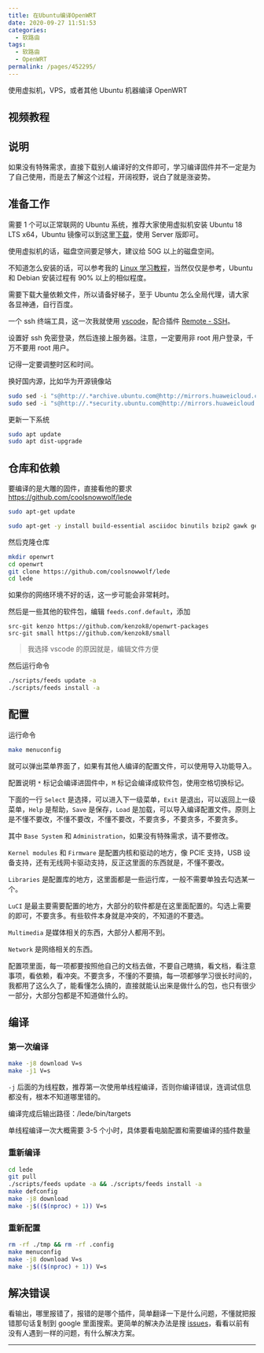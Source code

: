 ```yaml
---
title: 在Ubuntu编译OpenWRT
date: 2020-09-27 11:51:53
categories:
  - 软路由
tags:
  - 软路由
  - OpenWRT
permalink: /pages/452295/
---
```


使用虚拟机，VPS，或者其他 Ubuntu 机器编译 OpenWRT

## 视频教程

<Bilibili bvid="BV1CV4111723" :page=1 :danmaku="true" />

## 说明

如果没有特殊需求，直接下载别人编译好的文件即可，学习编译固件并不一定是为了自己使用，而是去了解这个过程，开阔视野，说白了就是涨姿势。

## 准备工作

需要 1 个可以正常联网的 Ubuntu 系统，推荐大家使用虚拟机安装 Ubuntu 18 LTS x64，Ubuntu 镜像可以到这里[下载](https://mirrors.huaweicloud.com/ubuntu-cdimage/releases/18.04.4/release/)，使用 Server 版即可。

使用虚拟机的话，磁盘空间要足够大，建议给 50G 以上的磁盘空间。

不知道怎么安装的话，可以参考我的 [Linux 学习教程](https://www.bilibili.com/video/BV1S7411q7hv)，当然仅仅是参考，Ubuntu 和 Debian 安装过程有 90% 以上的相似程度。

需要下载大量依赖文件，所以请备好梯子，至于 Ubuntu 怎么全局代理，请大家各显神通，自行百度。

一个 ssh 终端工具，这一次我就使用 [vscode](https://code.visualstudio.com/)，配合插件 [Remote - SSH](https://marketplace.visualstudio.com/items?itemName=ms-vscode-remote.remote-ssh)。

设置好 ssh 免密登录，然后连接上服务器。注意，一定要用非 root 用户登录，千万不要用 root 用户。

记得一定要调整时区和时间。

换好国内源，比如华为开源镜像站

```bash
sudo sed -i "s@http://.*archive.ubuntu.com@http://mirrors.huaweicloud.com@g" /etc/apt/sources.list
sudo sed -i "s@http://.*security.ubuntu.com@http://mirrors.huaweicloud.com@g" /etc/apt/sources.list
```

更新一下系统

```bash
sudo apt update
sudo apt dist-upgrade
```

## 仓库和依赖

要编译的是大雕的固件，直接看他的要求 https://github.com/coolsnowwolf/lede

```bash
sudo apt-get update

sudo apt-get -y install build-essential asciidoc binutils bzip2 gawk gettext git libncurses5-dev libz-dev patch python3.5 python2.7 unzip zlib1g-dev lib32gcc1 libc6-dev-i386 subversion flex uglifyjs git-core gcc-multilib p7zip p7zip-full msmtp libssl-dev texinfo libglib2.0-dev xmlto qemu-utils upx libelf-dev autoconf automake libtool autopoint device-tree-compiler g++-multilib antlr3 gperf wget swig
```

然后克隆仓库

```bash
mkdir openwrt
cd openwrt
git clone https://github.com/coolsnowwolf/lede
cd lede
```

如果你的网络环境不好的话，这一步可能会非常耗时。

然后是一些其他的软件包，编辑 `feeds.conf.default`，添加

```
src-git kenzo https://github.com/kenzok8/openwrt-packages
src-git small https://github.com/kenzok8/small
```

> 我选择 vscode 的原因就是，编辑文件方便

然后运行命令

```bash
./scripts/feeds update -a
./scripts/feeds install -a
```

## 配置

运行命令

```bash
make menuconfig
```

就可以弹出菜单界面了，如果有其他人编译的配置文件，可以使用导入功能导入。

配置说明 `*` 标记会编译进固件中，`M` 标记会编译成软件包，使用空格切换标记。

下面的一行 `Select` 是选择，可以进入下一级菜单，`Exit` 是退出，可以返回上一级菜单，`Help` 是帮助，`Save` 是保存，`Load` 是加载，可以导入编译配置文件。原则上是不懂不要改，不懂不要改，不懂不要改，不要贪多，不要贪多，不要贪多。

其中 `Base System` 和 `Administration`，如果没有特殊需求，请不要修改。

`Kernel modules` 和 `Firmware` 是配置内核和驱动的地方，像 PCIE 支持，USB 设备支持，还有无线网卡驱动支持，反正这里面的东西就是，不懂不要改。

`Libraries` 是配置库的地方，这里面都是一些运行库，一般不需要单独去勾选某一个。

`LuCI` 是最主要需要配置的地方，大部分的软件都是在这里面配置的。勾选上需要的即可，不要贪多。有些软件本身就是冲突的，不知道的不要选。

`Multimedia` 是媒体相关的东西，大部分人都用不到。

`Network` 是网络相关的东西。

配置项里面，每一项都要按照他自己的文档去做，不要自己瞎搞，看文档，看注意事项，看依赖，看冲突。不要贪多，不懂的不要搞，每一项都够学习很长时间的，我都用了这么久了，能看懂怎么搞的，直接就能认出来是做什么的包，也只有很少一部分，大部分包都是不知道做什么的。

## 编译

### 第一次编译

```bash
make -j8 download V=s
make -j1 V=s
```

`-j` 后面的为线程数，推荐第一次使用单线程编译，否则你编译错误，连调试信息都没有，根本不知道哪里错的。

编译完成后输出路径：/lede/bin/targets

单线程编译一次大概需要 3-5 个小时，具体要看电脑配置和需要编译的插件数量

### 重新编译

```bash
cd lede
git pull
./scripts/feeds update -a && ./scripts/feeds install -a
make defconfig
make -j8 download
make -j$(($(nproc) + 1)) V=s
```

### 重新配置

```bash
rm -rf ./tmp && rm -rf .config
make menuconfig
make -j8 download V=s
make -j$(($(nproc) + 1)) V=s
```

## 解决错误

看输出，哪里报错了，报错的是哪个插件，简单翻译一下是什么问题，不懂就把报错那句话复制到 google 里面搜索。更简单的解决办法是搜 [issues](https://github.com/coolsnowwolf/lede/issues)，看看以前有没有人遇到一样的问题，有什么解决方案。

---
